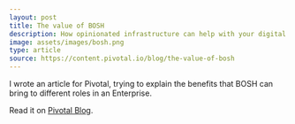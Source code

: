 ```yaml
---
layout: post
title: The value of BOSH
description: How opinionated infrastructure can help with your digital transformation
image: assets/images/bosh.png
type: article
source: https://content.pivotal.io/blog/the-value-of-bosh
---
```


I wrote an article for Pivotal, trying to explain the benefits that BOSH can bring to different roles in an Enterprise.

Read it on [Pivotal Blog](https://content.pivotal.io/blog/the-value-of-bosh).

